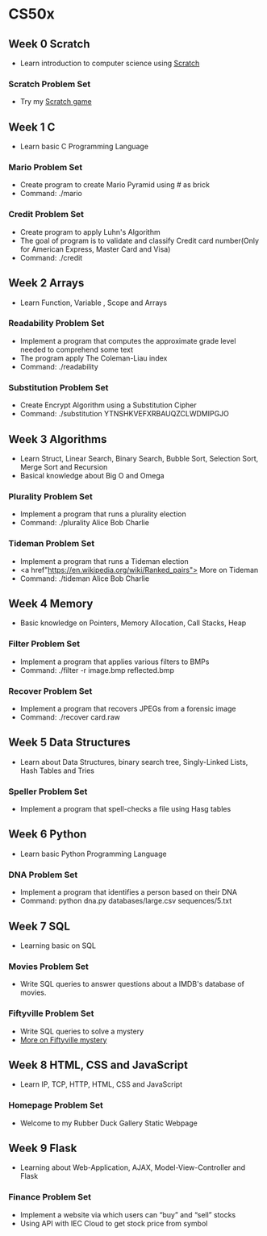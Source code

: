# CS50x

## Week 0 Scratch
- Learn introduction to computer science using <a href="https://scratch.mit.edu/"> Scratch </a>

### Scratch Problem Set
- Try my <a href="https://scratch.mit.edu/projects/477970133/">Scratch game</a>

## Week 1 C
- Learn basic C Programming Language

### Mario Problem Set
- Create program to create Mario Pyramid using # as brick
- Command: ./mario
### Credit Problem Set
- Create program to apply Luhn's Algorithm
- The goal of program is to validate and classify Credit card number(Only for American Express, Master Card and Visa)
- Command: ./credit

## Week 2 Arrays
- Learn Function, Variable , Scope and Arrays

### Readability Problem Set
- Implement a program that computes the approximate grade level needed to comprehend some text
- The program apply The Coleman-Liau index
- Command: ./readability

### Substitution Problem Set
- Create Encrypt Algorithm using a Substitution Cipher
- Command: ./substitution YTNSHKVEFXRBAUQZCLWDMIPGJO

## Week 3 Algorithms
- Learn Struct, Linear Search, Binary Search, Bubble Sort, Selection Sort, Merge Sort and Recursion
- Basical knowledge about Big O and Omega

### Plurality Problem Set 
- Implement a program that runs a plurality election
- Command: ./plurality Alice Bob Charlie

### Tideman Problem Set
- Implement a program that runs a Tideman election
- <a href"https://en.wikipedia.org/wiki/Ranked_pairs"> More on Tideman </a>
- Command: ./tideman Alice Bob Charlie

## Week 4 Memory
- Basic knowledge on Pointers, Memory Allocation, Call Stacks, Heap 

### Filter Problem Set
- Implement a program that applies various filters to BMPs
- Command: ./filter -r image.bmp reflected.bmp

### Recover Problem Set
- Implement a program that recovers JPEGs from a forensic image
- Command: ./recover card.raw

## Week 5 Data Structures
- Learn about Data Structures, binary search tree, Singly-Linked Lists, Hash Tables and Tries

### Speller Problem Set
- Implement a program that spell-checks a file using Hasg tables

## Week 6 Python
- Learn basic Python Programming Language

### DNA Problem Set
- Implement a program that identifies a person based on their DNA
- Command: python dna.py databases/large.csv sequences/5.txt

## Week 7 SQL
- Learning basic on SQL

### Movies Problem Set
- Write SQL queries to answer questions about a IMDB's database of movies.

### Fiftyville Problem Set
- Write SQL queries to solve a mystery
- <a href="https://cs50.harvard.edu/x/2021/psets/7/fiftyville/#:~:text=Write%20SQL%20queries%20to%20solve%20a%20mystery">More on Fiftyville mystery</a>

## Week 8 HTML, CSS and JavaScript
- Learn IP, TCP, HTTP, HTML, CSS and JavaScript

### Homepage Problem Set
- Welcome to my Rubber Duck Gallery Static Webpage

## Week 9 Flask
- Learning about Web-Application, AJAX, Model-View-Controller and Flask

### Finance Problem Set
- Implement a website via which users can “buy” and “sell” stocks
- Using API with IEC Cloud to get stock price from symbol

